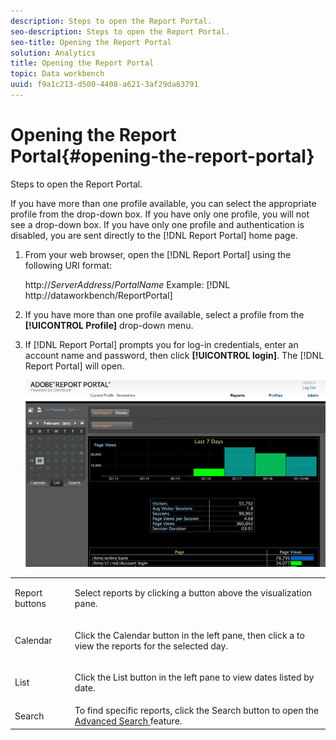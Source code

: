 ```yaml
---
description: Steps to open the Report Portal.
seo-description: Steps to open the Report Portal.
seo-title: Opening the Report Portal
solution: Analytics
title: Opening the Report Portal
topic: Data workbench
uuid: f9a1c213-d500-4408-a621-3af29da63791
---
```


# Opening the Report Portal{#opening-the-report-portal}

Steps to open the Report Portal.

If you have more than one profile available, you can select the appropriate profile from the drop-down box. If you have only one profile, you will not see a drop-down box. If you have only one profile and authentication is disabled, you are sent directly to the [!DNL Report Portal] home page. 

1. From your web browser, open the [!DNL Report Portal] using the following URI format:

   http://*ServerAddress*/*PortalName* 
   Example: [!DNL http://dataworkbench/ReportPortal]
1. If you have more than one profile available, select a profile from the **[!UICONTROL Profile]** drop-down menu.
1. If [!DNL Report Portal] prompts you for log-in credentials, enter an account name and password, then click **[!UICONTROL login]**. The [!DNL Report Portal] will open.

   ![](assets/report_portal_home.png)

<table id="table_E68190C670684FA798B41702FC911827"> 
 <tbody> 
  <tr> 
   <td colname="col1"> Report buttons </td> 
   <td colname="col2"> <p>Select reports by clicking a button above the visualization pane. </p> </td> 
  </tr> 
  <tr> 
   <td colname="col1"> Calendar </td> 
   <td colname="col2"> <p>Click the <span class="uicontrol"> Calendar </span> button in the left pane, then click a to view the reports for the selected day. </p> </td> 
  </tr> 
  <tr> 
   <td colname="col1"> List </td> 
   <td colname="col2"> <p>Click the <span class="uicontrol"> List </span> button in the left pane to view dates listed by date. </p> </td> 
  </tr> 
  <tr> 
   <td colname="col1"> Search </td> 
   <td colname="col2"> To find specific reports, click the <span class="uicontrol"> Search </span> button to open the <a href="../../../home/c-rpt-oview/c-search-adv.md#concept-083b751e28b645ceaa4d9784d21f78ca" format="dita" scope="local"> Advanced Search </a> feature. </td> 
  </tr> 
 </tbody> 
</table>

